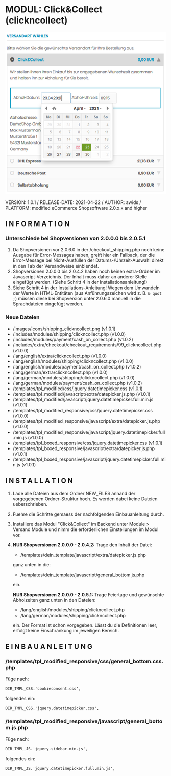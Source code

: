 # MODUL: Click&Collect (clickncollect)
<img src="https://raw.githubusercontent.com/awids-modules/clickncollect/main/images/clickncollect.png" alt="Click&Collect" />

VERSION: 1.0.1 / RELEASE-DATE: 2021-04-22 / AUTHOR: awids / PLATFORM: modified eCommerce Shopsoftware 2.0.x.x and higher


## I N F O R M A T I O N 

### Unterschiede bei Shopversionen von 2.0.0.0 bis 2.0.5.1

1. Da Shopversionen vor 2.0.6.0 in der /checkout_shipping.php noch keine Ausgabe für Error-Messages haben, greift hier ein Fallback, der die Error-Message bei Nicht-Ausfüllen der Datums-/Uhrzeit-Auswahl direkt in den Tab der Versandweise einblendet.
2. Shopversionen 2.0.0.0 bis 2.0.4.2 haben noch keinen extra-Ordner im Javascript-Verzeichnis. Der Inhalt muss daher an anderer Stelle eingefügt werden. (Siehe    Schritt 4 in der Installationsanleitung!)
3. Siehe Schritt 4 in der Installations-Anleitung! Wegen dem Umwandeln der Werte in HTML-Entitäten (aus Anführungszeichen wird z. B. <code>& quot ;</code>) müssen diese  bei Shopversion unter 2.0.6.0 manuell in die Sprachdateien eingefügt werden.

### Neue Dateien

- /images/icons/shipping_clickncollect.png (v1.0.1)
- /includes/modules/shipping/clickncollect.php (v1.0.0)
- /includes/modules/payment/cash_on_collect.php (v1.0.2)
- /includes/extra/checkout/checkout_requirements/99_clickncollect.php (v1.0.0)
- /lang/english/extra/clickncollect.php (v1.0.0)
- /lang/english/modules/shipping/clickncollect.php (v1.0.0)
- /lang/english/modules/payment/cash_on_collect.php (v1.0.2)
- /lang/german/extra/clickncollect.php (v1.0.0)
- /lang/german/modules/shipping/clickncollect.php (v1.0.0)
- /lang/german/modules/payment/cash_on_collect.php (v1.0.2)
- /templates/tpl_modified/css/jquery.datetimepicker.css (v1.0.1)
- /templates/tpl_modified/javascript/extra/datepicker.js.php (v1.0.1)
- /templates/tpl_modified/javascript/jquery.datetimepicker.full.min.js (v1.0.1)
- /templates/tpl_modified_responsive/css/jquery.datetimepicker.css (v1.0.0)
- /templates/tpl_modified_responsive/javascript/extra/datepicker.js.php (v1.0.0)
- /templates/tpl_modified_responsive/javascript/jquery.datetimepicker.full.min.js (v1.0.0)
- /templates/tpl_boxed_responsive/css/jquery.datetimepicker.css (v1.0.1)
- /templates/tpl_boxed_responsive/javascript/extra/datepicker.js.php (v1.0.1)
- /templates/tpl_boxed_responsive/javascript/jquery.datetimepicker.full.min.js (v1.0.1)


## I N S T A L L A T I O N

1. Lade alle Dateien aus dem Ordner NEW_FILES anhand der vorgegebenen Ordner-Struktur hoch. Es werden dabei keine Dateien ueberschrieben.
2. Fuehre die Schritte gemaess der nachfolgenden Einbauanleitung durch.
3. Installiere das Modul "Click&Collect" im Backend unter Module > Versand Module und nimm die erforderlichen Einstellungen im Modul vor.
4. <b>NUR Shopversionen 2.0.0.0 - 2.0.4.2:</b>
   Trage den Inhalt der Datei:
   
   - /templates/dein_template/javascript/extra/datepicker.js.php
   
   ganz unten in die:
   
   - /templates/dein_template/javascript/general_bottom.js.php
   
   ein.
   
   <b>NUR Shopversionen 2.0.0.0 - 2.0.5.1:</b>
   Trage Feiertage und gewünschte Abholzeiten ganz unten in den Dateien:

   - /lang/english/modules/shipping/clickncollect.php
   - /lang/german/modules/shipping/clickncollect.php

   ein. Der Format ist schon vorgegeben. Lässt du die Definitionen leer, erfolgt keine
   Einschränkung im jeweiligen Bereich.


## E I N B A U A N L E I T U N G

### /templates/tpl_modified_responsive/css/general_bottom.css.php

Füge nach:

    DIR_TMPL_CSS.'cookieconsent.css',

folgendes ein:

    DIR_TMPL_CSS.'jquery.datetimepicker.css',


### /templates/tpl_modified_responsive/javascript/general_bottom.js.php

Füge nach:

    DIR_TMPL_JS.'jquery.sidebar.min.js',

folgendes ein:

    DIR_TMPL_JS.'jquery.datetimepicker.full.min.js',
    
